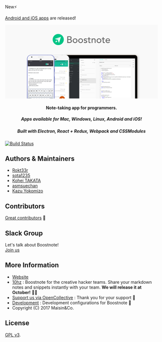 New:zap:

[Android and iOS apps](https://github.com/BoostIO/Boostnote-mobile) are released!

![Boostnote app screenshot](./resources/repository/top.png)

<h4 align="center">Note-taking app for programmers. </h4>
<h5 align="center">Apps available for Mac, Windows, Linux, Android and iOS!</h5>
<h5 align="center">Built with Electron, React + Redux, Webpack and CSSModules</h5>

[![Build Status](https://travis-ci.org/BoostIO/Boostnote.svg?branch=master)](https://travis-ci.org/BoostIO/Boostnote)

## Authors & Maintainers
- [Rokt33r](https://github.com/rokt33r)
- [sota1235](https://github.com/sota1235)
- [Kohei TAKATA](https://github.com/kohei-takata)
- [asmsuechan](https://github.com/asmsuechan)
- [Kazu Yokomizo](https://github.com/kazup01)

## Contributors
[Great contributors](https://github.com/BoostIO/Boostnote/graphs/contributors) :tada:

## Slack Group
Let's talk about Boostnote! <br>
[Join us](https://join.slack.com/t/boostnote-group/shared_invite/enQtMjU5NTUwNjcwMjkyLWI3N2I1YWIzNWRlZDZmZjVlYzRiNDc1YTcxZWNmY2UyZjc3MTQwMDUxMzAxZjg0NjNmZmIwNDFhMDkwZDlmZDc)

## More Information
* [Website](https://boostnote.io)
* [10hz](https://boostnote.io/team/) : Boostnote for the creative hacker teams. Share your markdown notes and snippets instantly with your team. **We will release it at October!** 🏃💨
* [Support us via OpenCollective](https://opencollective.com/boostnoteio) : Thank you for your support 🎉
* [Development](https://github.com/BoostIO/Boostnote/blob/master/docs/build.md) : Development configurations for Boostnote 🚀
* Copyright (C) 2017 Maisin&Co.

## License

[GPL v3](./LICENSE).
